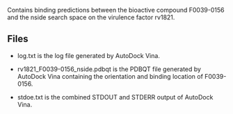Contains binding predictions between the bioactive compound F0039-0156 and the nside search space on the virulence factor rv1821.

## Files

- log.txt is the log file generated by AutoDock Vina.

- rv1821_F0039-0156_nside.pdbqt is the PDBQT file generated by AutoDock Vina containing the orientation and binding location of F0039-0156.

- stdoe.txt is the combined STDOUT and STDERR output of AutoDock Vina.


